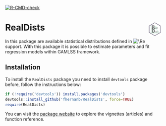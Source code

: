
<!-- README.md is generated from README.Rmd. Please edit that file -->
<!-- badges: start -->

[![R-CMD-check](https://github.com/fhernanb/RealDists/actions/workflows/R-CMD-check.yaml/badge.svg)](https://github.com/fhernanb/RealDists/actions/workflows/R-CMD-check.yaml)
<!-- badges: end -->

# RealDists <img src="man/figures/logo2.png" align="right" height="45" align="right"/>

In this package are available statistical distributions defined in
![\Re](https://latex.codecogs.com/png.image?%5Cdpi%7B110%7D&space;%5Cbg_white&space;%5CRe "\Re")
support. With this package it is possible to estimate parameters and fit
regression models within GAMLSS framework.

## Installation

To install the `RealDists` package you need to install `devtools`
package before, follow the instructions below:

``` r
if (!require('devtools')) install.packages('devtools')
devtools::install_github('fhernanb/RealDists', force=TRUE)
require(RealDists)
```

You can visit the [package
website](https://fhernanb.github.io/RealDists/) to explore the vignettes
(articles) and function reference.
